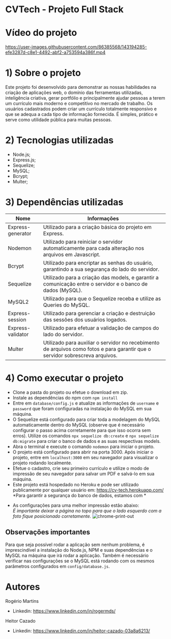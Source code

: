 # CVTech - Projeto Full Stack

# Vídeo do projeto
https://user-images.githubusercontent.com/86385568/143194285-efe3287d-c8e1-4492-abf2-a753594a386f.mp4

# 1) Sobre o projeto

Este projeto foi desenvolvido para demonstrar as nossas habilidades na criação de aplicações web, o domínio das ferramentas utilizadas, inteligência criativa, gerar portfólio e principalmente ajudar pessoas a terem um currículo mais moderno e competitivo no mercado de trabalho.
Os usuários cadastrados podem criar um currículo totalmente responsivo e que se adequa a cada tipo de informação fornecida. É simples, prático e serve como utilidade pública para muitas pessoas.

# 2) Tecnologias utilizadas

- Node.js;
- Express.js;
- Sequelize;
- MySQL;
- Bcrypt;
- Multer;

# 3) Dependências utilizadas

| Nome              | Informações                                                                                                                   |
| ----------------- | ------------------------------------------------------------------------------------------------------------------------------|
| Express-generator | Utilizado para a criação básica do projeto em Express.                                                                        |
| Nodemon           | Utilizado para reiniciar o servidor automaticamente para cada alteração nos arquivos em Javascript.                           |
| Bcrypt            | Utilizado para encriptar as senhas do usuário, garantindo a sua segurança do lado do servidor.                                |
| Sequelize         | Utilizado para a criação das models, e garantir a comunicação entre o servidor e o banco de dados (MySQL).                    |
| MySQL2            | Utilizado para que o Sequelize receba e utilize as Queries do MySQL.                                                          |
| Express-session   | Utilizado para gerenciar a criação e destruição das sessões dos usuários logados.                                             |
| Express-validator | Utilizado para efetuar a validação de campos do lado do servidor.                                                             |
| Multer            | Utilizado para auxiliar o servidor no recebimento de arquivos como fotos e para garantir que o servidor sobrescreva arquivos. |

# 4) Como executar o projeto

- Clone a pasta do projeto ou efetue o download em zip.
- Instale as dependências do npm com `npm install`
- Entre em `database/config.js` e atualize as informações de `username` e `password` que foram configuradas na instalação do MySQL em sua máquina.
- O Sequelize está configurado para criar toda a modelagem do MySQL automaticamente dentro do MySQL (observe que é necessário configurar o passo acima corretamente para que isso ocorra sem erros). Utilize os comandos `npx sequelize db:create` e `npx sequelize db:migrate` para criar o banco de dados e as suas respectivas models.
- Abra o terminal e execute o comando `nodemon` para iniciar o projeto.
- O projeto está configurado para abrir na porta 3000. Após iniciar o projeto, entre em `localhost:3000` em seu navegador para visualizar o projeto rodando localmente.
- Efetue o cadastro, crie seu primeiro currículo e utilize o modo de impressão de seu navegador para salvar um PDF e salvá-lo em sua máquina.
- Este projeto está hospedado no Heroku e pode ser utilizado publicamente por qualquer usuário em: https://cv-tech.herokuapp.com/
*Para garantir a segurança do banco de dados, estamos com *

* As configurações para uma melhor impressão estão abaixo: <br/>
*É importante deixar a página no topo para que o lado esquerdo com a foto fique posicionado corretamente.* 
![chrome-print-out](https://user-images.githubusercontent.com/86385568/143189879-cda92462-954e-49af-8a0f-8c3c6f53b736.png)



## Observações importantes

Para que seja possível rodar a aplicação sem nenhum problema, é imprescindível a instalação do Node.js, NPM e suas dependências e o MySQL na máquina que irá rodar a aplicação. Também é necessário verificar nas configurações se o MySQL está rodando com os mesmos parâmetros configurados em `config/database.js`.

# Autores

Rogério Martins
- Linkedin:
  https://www.linkedin.com/in/rogermds/

Heitor Cazado
- Linkedin:
  https://www.linkedin.com/in/heitor-cazado-03a8a6213/
